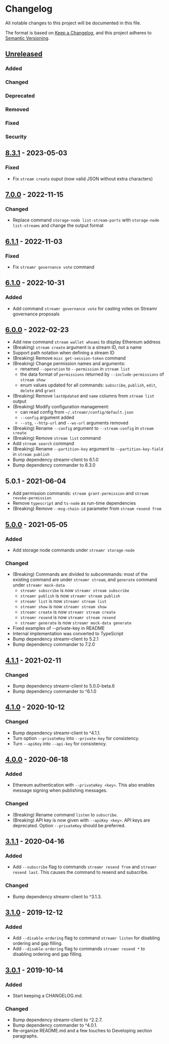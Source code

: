 # Changelog
All notable changes to this project will be documented in this file.

The format is based on [Keep a Changelog](https://keepachangelog.com/en/1.0.0/),
and this project adheres to [Semantic Versioning](https://semver.org/spec/v2.0.0.html).


## [Unreleased]

### Added

### Changed

### Deprecated

### Removed

### Fixed

### Security


## [8.3.1] - 2023-05-03

### Fixed

- Fix `stream create` ouput (now valid JSON without extra characters)


## [7.0.0] - 2022-11-15

### Changed

- Replace command `storage-node list-stream-parts` with `storage-node list-streams` and change the output format


## [6.1.1] - 2022-11-03

### Fixed

- Fix `streamr governance vote` command


## [6.1.0] - 2022-10-31

### Added

- Add command `streamr governance vote` for casting votes on Streamr governance proposals


## [6.0.0] - 2022-02-23

- Add new command `stream wallet whoami` to display Ethereum address
- (Breaking) `stream create` argument is a stream ID, not a name
- Support path notation when defining a stream ID
- (Breaking) Remove `misc get-session-token` command
- (Breaking) Change permission names and arguments:
  - renamed `--operation` to `--permission` in `stream list`
  - the data format of `permissions` returned by `--include-permissions` of `stream show` 
  - enum values updated for all commands: `subscribe`, `publish`, `edit`, `delete` and `grant`
- (Breaking) Remove `lastUpdated` and `name` columns from `stream list` output
- (Breaking) Modify configuration management:
  - can read config from `~/.streamr/config/default.json`
  - `--config` argument added
  - `--stg`, `--http-url` and `--ws-url` arguments removed
- (Breaking) Rename `--config` argument to `--stream-config` in `stream create`
- (Breaking) Remove `stream list` command
- Add `stream search` command
- (Breaking) Rename `--partition-key` argument to `--partition-key-field` in `stream publish`
- Bump dependency streamr-client to 6.1.0
- Bump dependency commander to 8.3.0

## 5.0.1 - 2021-06-04

- Add permission commands: `stream grant-permission` and `stream revoke-permission`
- Remove `typescript` and `ts-node` as run-time dependencies
- (Breaking) Remove `--msg-chain-id` parameter from `stream resend from`


## [5.0.0] - 2021-05-05

### Added
- Add storage node commands under `streamr storage-node`

### Changed
- (Breaking) Commands are divided to subcommands: most of the existing command are under `streamr stream`, and `generate` command under `streamr mock-data`
  - `streamr subscribe` is now `streamr stream subscribe`
  - `streamr publish` is now `streamr stream publish`
  - `streamr list` is now `streamr stream list`
  - `streamr show` is now `streamr stream show`
  - `streamr create` is now `streamr stream create`
  - `streamr resend` is now `streamr stream resend`
  - `streamr generate` is now `streamr mock-data generate`
- Fixed examples of --private-key in README
- Internal implementation was converted to TypeScript
- Bump dependency streamr-client to 5.2.1
- Bump dependency commander to 7.2.0


## [4.1.1] - 2021-02-11

### Changed
- Bump dependency streamr-client to 5.0.0-beta.6
- Bump dependency commander to ^6.1.0


## [4.1.0] - 2020-10-12

### Changed
- Bump dependency streamr-client to ^4.1.1.
- Turn option `--privateKey` into `--private-key` for consistency.
- Turn `--apiKey` into `--api-key` for consistency.


## [4.0.0] - 2020-06-18

### Added

- Ethereum authentication with `--privateKey <key>`. This also enables message signing when publishing messages.

### Changed

- (Breaking) Rename command `listen` to `subscribe`.
- (Breaking) API key is now given with `--apiKey <key>`. API keys are deprecated. Option `--privateKey` should be preferred.

## [3.1.1] - 2020-04-16

### Added

- Add `--subscribe` flag to commands `streamr resend from` and `streamr resend last`. This causes the command to resend and subscribe. 

### Changed

- Bump dependency streamr-client to ^3.1.3.


## [3.1.0] - 2019-12-12

### Added

- Add `--disable-ordering` flag to command `streamr listen` for disabling
ordering and gap filling.
- Add `--disable-ordering` flag to commands `streamr resend *` to disabling
ordering and gap filling.


## [3.0.1] - 2019-10-14

### Added

- Start keeping a CHANGELOG.md.

### Changed
- Bump dependency streamr-client to ^2.2.7.
- Bump dependency commander to ^4.0.1.
- Re-organize README.md and a few touches to Developing section paragraphs.


[Unreleased]: https://github.com/streamr-dev/network/compare/cli-tools%2fv8.3.1...HEAD
[8.3.1]: https://github.com/streamr-dev/network/compare/cli-tools%2fv7.0.0...cli-tools%2fv8.3.1
[7.0.0]: https://github.com/streamr-dev/network/compare/cli-tools%2fv6.1.1...cli-tools%2fv7.0.0
[6.1.1]: https://github.com/streamr-dev/network/compare/cli-tools%2fv6.1.0...cli-tools%2fv6.1.1
[6.1.0]: https://github.com/streamr-dev/network/compare/cli-tools%2fv6.0.0...cli-tools%2fv6.1.0
[6.0.0]: https://github.com/streamr-dev/network/compare/cli-tools%2fv5.0.1...cli-tools%2fv6.0.0
[5.0.0]: https://github.com/streamr-dev/cli-tools/compare/v4.1.1...v5.0.0
[4.1.1]: https://github.com/streamr-dev/cli-tools/compare/v4.1.0...v4.1.1
[4.1.0]: https://github.com/streamr-dev/cli-tools/compare/v4.0.0...v4.1.0
[4.0.0]: https://github.com/streamr-dev/cli-tools/compare/v3.1.1...v4.0.0
[3.1.1]: https://github.com/streamr-dev/cli-tools/compare/v3.1.0...v3.1.1
[3.1.0]: https://github.com/streamr-dev/cli-tools/compare/v3.0.1...v3.1.0
[3.0.1]: https://github.com/streamr-dev/cli-tools/compare/v3.0.0...v3.0.1

